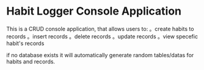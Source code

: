 # Habit Logger Console Application

This is a CRUD console application, that allows users to:
。create habits to records
。insert records
。delete records
。update records
。view specefic habit's records 

if no database exists it will automatically generate random tables/datas for habits and records.

